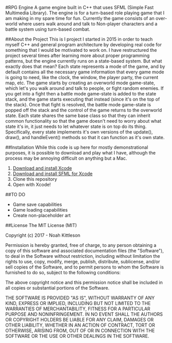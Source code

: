 #RPG Engine
A game engine built in C++ that uses SFML (Simple Fast Multimedia Library).  The engine is for a turn-based role playing game that I am making in my spare time for fun.  Currently the game consists of an over-world where users walk around and talk to Non-player characters and a battle system using turn-based combat.

##About the Project
This is I project I started in 2015 in order to teach myself C++ and general program architecture by developing real code for something that I would be motivated to work on.  I have restructured the project several times after learning more about proper programming patterns, but the engine currently runs on a state-based system.  But what exactly does that mean?
Each state represents a mode of the game, and by default contains all the necessary game information that every game mode is going to need, like the clock, the window, the player party, the current map, etc.
The game starts by creating an overworld mode game-state, which let's you walk around and talk to people, or fight random enemies.  If you get into a fight then a battle mode game-state is added to the state stack, and the game starts executing that instead (since it's on the top of the stack).  Once that fight is resolved, the battle mode game-state is popped off the stack and the control of the game returns to the overworld state.
Each state shares the same base class so that they can inherit common functionality so that the game doesn't need to worry about what state it's in, it just needs to let whatever state is on top do its thing.  Specifically, every state implements it's own versions of the update(), draw(), and handleEvent() methods so that it can function as it's own state.

##Installation
While this code is up here for mostly demonstrational purposes, it is possible to download and play what I have, although the process may be annoying difficult on anything but a Mac.
1. [Download and install Xcode](https://itunes.apple.com/us/app/xcode/id497799835?mt=12)
2. [Download and install SFML for Xcode](http://www.sfml-dev.org/tutorials/2.4/start-osx.php)
3. Clone this repository
4. Open with Xcode!

##TO DO
* Game save capabilities
* Game loading capabilities
* Create non-placeholder art

##License
The MIT License (MIT)

Copyright (c) 2017 - Noah Kittleson

Permission is hereby granted, free of charge, to any person obtaining a copy of this software and associated documentation files (the "Software"), to deal in the Software without restriction, including without limitation the rights to use, copy, modify, merge, publish, distribute, sublicense, and/or sell copies of the Software, and to permit persons to whom the Software is furnished to do so, subject to the following conditions:

The above copyright notice and this permission notice shall be included in all copies or substantial portions of the Software.

THE SOFTWARE IS PROVIDED "AS IS", WITHOUT WARRANTY OF ANY KIND, EXPRESS OR IMPLIED, INCLUDING BUT NOT LIMITED TO THE WARRANTIES OF MERCHANTABILITY, FITNESS FOR A PARTICULAR PURPOSE AND NONINFRINGEMENT. IN NO EVENT SHALL THE AUTHORS OR COPYRIGHT HOLDERS BE LIABLE FOR ANY CLAIM, DAMAGES OR OTHER LIABILITY, WHETHER IN AN ACTION OF CONTRACT, TORT OR OTHERWISE, ARISING FROM, OUT OF OR IN CONNECTION WITH THE SOFTWARE OR THE USE OR OTHER DEALINGS IN THE SOFTWARE.
